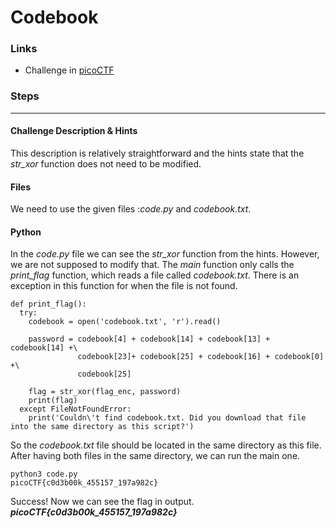 # Codebook

### Links

- Challenge in [picoCTF](play.picoctf.org/practice/challenge/238)

### Steps
---
#### Challenge Description & Hints

This description is relatively straightforward and the hints state that the *str_xor* function does not need to be modified.

#### Files

We need to use the given files :*code.py* and *codebook.txt*.

#### Python

In the *code.py* file we can see the *str_xor* function from the hints. However, we are not supposed to modify that. The *main* function only calls the *print_flag* function, which reads a file called *codebook.txt*. There is an exception in this function for when the file is not found. 

```
def print_flag():
  try:
    codebook = open('codebook.txt', 'r').read()

    password = codebook[4] + codebook[14] + codebook[13] + codebook[14] +\
               codebook[23]+ codebook[25] + codebook[16] + codebook[0]  +\
               codebook[25]

    flag = str_xor(flag_enc, password)
    print(flag)
  except FileNotFoundError:
    print('Couldn\'t find codebook.txt. Did you download that file into the same directory as this script?')

```
So the *codebook.txt* file should be located in the same directory as this file.
After having both files in the same directory, we can run the main one.

```
python3 code.py 
picoCTF{c0d3b00k_455157_197a982c}
```

Success! Now we can see the flag in output.
***picoCTF{c0d3b00k_455157_197a982c}***